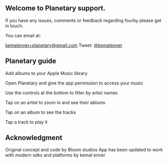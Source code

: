 ## Welcome to Planetary support.

If you have any issues, comments or feedback regarding fourby please get in touch.

You can email at:

[kemalenver+planetary@gmail.com](kemalenver+planetary@gmail.com)
Tweet: [@kemalenver](www.twitter.com/kemalenver)

## Planetary guide

Add albums to your Apple Music library

Open Planetary and give the app permission to access your music

Use the controls at the bottom to filter by artist names

Tap on an artist to zoom in and see their ablums

Tap on an album to see the tracks

Tap a track to play it

## Acknowledgment

Original concept and code by Bloom studios
App has been updated to work with modern sdks and platforms by kemal enver
